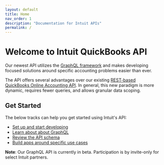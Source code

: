 ```yaml
---
layout: default
title: Home
nav_order: 1
description: "Documentation for Intuit APIs"
permalink: /
---
```


# Welcome to Intuit QuickBooks API

Our newest API utilizes the [GraphQL framework](https://graphql.org/) and makes developing focused solutions around specific accounting problems easier than ever.

The API offers several advantages over our existing [REST-based QuickBooks Online Accounting API](https://developer.intuit.com/app/developer/qbo/docs/develop/rest-api-features). In general, this new paradigm is more dynamic, requires fewer queries, and allows granular data scoping.

## Get Started

The below tracks can help you get started using Intuit's API:

- [Set up and start developing](./docs/getting-started)
- [Learn about about GraphQL](./docs/graphql-concepts)
- [Review the API schema](./docs/schema-entities)
- [Build apps around specific use cases](./docs/use-cases)

**Note**: Our GraphQL API is currently in beta. Participation is by invite-only for select Intuit partners.